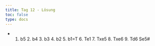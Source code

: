 ```yaml
---
title: Tag 12 - Lösung 
toc: false
type: docs
---
```


- 1. b5 2. b4 3. b3 4. b2 5. b1=T 6. Te1 7. Txe5 8. Txe6 9. Td6 Se5#